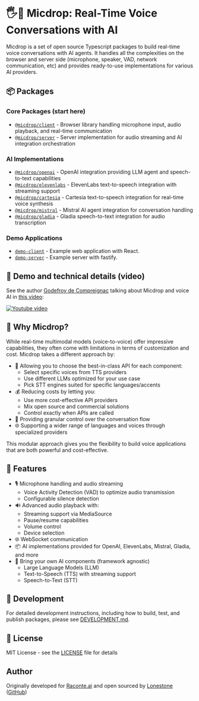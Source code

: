 # 🖐️🎤 Micdrop: Real-Time Voice Conversations with AI

Micdrop is a set of open source Typescript packages to build real-time voice conversations with AI agents. It handles all the complexities on the browser and server side (microphone, speaker, VAD, network communication, etc) and provides ready-to-use implementations for various AI providers.

## 📦 Packages

### Core Packages (start here)

- [`@micdrop/client`](./packages/client/README.md) - Browser library handling microphone input, audio playback, and real-time communication
- [`@micdrop/server`](./packages/server/README.md) - Server implementation for audio streaming and AI integration orchestration

### AI Implementations

- [`@micdrop/openai`](./packages/openai/README.md) - OpenAI integration providing LLM agent and speech-to-text capabilities
- [`@micdrop/elevenlabs`](./packages/elevenlabs/README.md) - ElevenLabs text-to-speech integration with streaming support
- [`@micdrop/cartesia`](./packages/cartesia/README.md) - Cartesia text-to-speech integration for real-time voice synthesis
- [`@micdrop/mistral`](./packages/mistral/README.md) - Mistral AI agent integration for conversation handling
- [`@micdrop/gladia`](./packages/gladia/README.md) - Gladia speech-to-text integration for audio transcription

### Demo Applications

- [`demo-client`](./packages/demo-client/README.md) - Example web application with React.
- [`demo-server`](./packages/demo-server/README.md) - Example server with fastify.

## 🎥 Demo and technical details (video)

See the author [Godefroy de Compreignac](https://www.linkedin.com/in/godefroy) talking about Micdrop and voice AI in [this video](https://www.youtube.com/watch?v=fcqVOvESQ8o):

[![Youtube video](https://img.youtube.com/vi/fcqVOvESQ8o/0.jpg)](https://www.youtube.com/watch?v=fcqVOvESQ8o)

## 🤔 Why Micdrop?

While real-time multimodal models (voice-to-voice) offer impressive capabilities, they often come with limitations in terms of customization and cost. Micdrop takes a different approach by:

- 🎯 Allowing you to choose the best-in-class API for each component:
  - Select specific voices from TTS providers
  - Use different LLMs optimized for your use case
  - Pick STT engines suited for specific languages/accents
- 💰 Reducing costs by letting you:
  - Use more cost-effective API providers
  - Mix open source and commercial solutions
  - Control exactly when APIs are called
- 🔧 Providing granular control over the conversation flow
- 🌐 Supporting a wider range of languages and voices through specialized providers

This modular approach gives you the flexibility to build voice applications that are both powerful and cost-effective.

## 🌟 Features

- 🎙️ Microphone handling and audio streaming
  - Voice Activity Detection (VAD) to optimize audio transmission
  - Configurable silence detection
- 🔊 Advanced audio playback with:
  - Streaming support via MediaSource
  - Pause/resume capabilities
  - Volume control
  - Device selection
- 🌐 WebSocket communication
- 📦 AI implementations provided for OpenAI, ElevenLabs, Mistral, Gladia, and more
- 🔌 Bring your own AI components (framework agnostic)
  - Large Language Models (LLM)
  - Text-to-Speech (TTS) with streaming support
  - Speech-to-Text (STT)

## 🧪 Development

For detailed development instructions, including how to build, test, and publish packages, please see [DEVELOPMENT.md](DEVELOPMENT.md).

## 📄 License

MIT License - see the [LICENSE](LICENSE) file for details

## Author

Originally developed for [Raconte.ai](https://www.raconte.ai) and open sourced by [Lonestone](https://www.lonestone.io) ([GitHub](https://github.com/lonestone))
